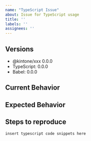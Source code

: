```yaml
---
name: "TypeScript Issue"
about: Issue for TypeScript usage
title: ''
labels: ''
assignees: ''
---
```


<!-- Thank you for reporting a TypeScript issue! -->

## Versions

<!-- Which package do you want to report an issue for? -->
<!-- What version did the error occur? -->
- @kintone/xxx 0.0.0
- TypeScript: 0.0.0
- Babel: 0.0.0 <!-- if you use Babel. If not, delete this line. -->

## Current Behavior

<!-- What is the current behavior you saw?  -->

## Expected Behavior

<!-- What is the behavior you expected?  -->

## Steps to reproduce

<!--  Please explain steps and your typescript code using a package to reproduce the issue. -->

```ts
insert typescript code snippets here
```